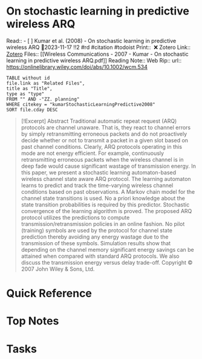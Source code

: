 
# On stochastic learning in predictive wireless ARQ
Read:: - [ ] Kumar et al. (2008) - On stochastic learning in predictive wireless ARQ 🛫2023-11-17 !!2 #rd #citation #todoist
Print::  ❌
Zotero Link:: [Zotero](zotero://select/library/items/K6J3YPDK) 
Files:: [[Wireless Communications - 2007 - Kumar - On stochastic learning in predictive wireless ARQ.pdf]]
Reading Note::
Web Rip::
url:: https://onlinelibrary.wiley.com/doi/abs/10.1002/wcm.534

```dataview
TABLE without id
file.link as "Related Files",
title as "Title",
type as "type"
FROM "" AND -"ZZ. planning"
WHERE citekey = "kumarStochasticLearningPredictive2008" 
SORT file.cday DESC
```

> [!Excerpt] Abstract
> Traditional automatic repeat request (ARQ) protocols are channel unaware. That is, they react to channel errors by simply retransmitting erroneous packets and do not proactively decide whether or not to transmit a packet in a given slot based on past channel conditions. Clearly, ARQ protocols operating in this mode are not energy efficient. For example, continuously retransmitting erroneous packets when the wireless channel is in deep fade would cause significant wastage of transmission energy. In this paper, we present a stochastic learning automaton-based wireless channel state aware ARQ protocol. The learning automaton learns to predict and track the time-varying wireless channel conditions based on past observations. A Markov chain model for the channel state transitions is used. No a priori knowledge about the state transition probabilities is required by this predictor. Stochastic convergence of the learning algorithm is proved. The proposed ARQ protocol utilizes the predictions to compute transmission/retransmission policies in an online fashion. No pilot (training) symbols are used by the protocol for channel state prediction thereby avoiding any energy wastage due to the transmission of these symbols. Simulation results show that depending on the channel memory significant energy savings can be attained when compared with standard ARQ protocols. We also discuss the transmission energy versus delay trade-off. Copyright © 2007 John Wiley & Sons, Ltd.
# Quick Reference

# Top Notes

# Tasks























